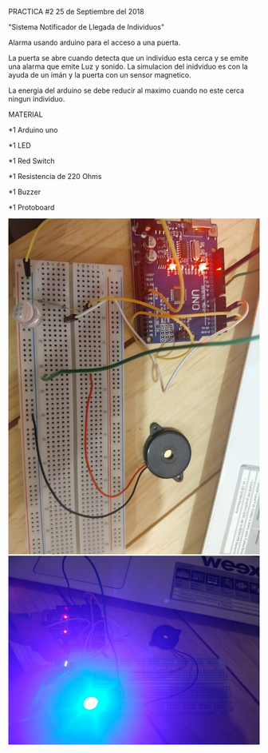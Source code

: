 ﻿PRACTICA #2 25 de Septiembre del 2018


"Sistema Notificador de Llegada de Individuos"



Alarma usando arduino para el acceso a una puerta.


La puerta se abre cuando detecta que un individuo esta cerca y se emite una alarma 
que emite Luz y sonido.
La simulacion del inidviduo es con la ayuda de un imán y la puerta con un sensor magnetico.

La energia del arduino se debe reducir al maximo cuando no este cerca ningun individuo.



MATERIAL

*1 Arduino uno

*1 LED

*1 Red Switch

*1 Resistencia de 220 Ohms

*1 Buzzer

*1 Protoboard


![Imagen](https://github.com/CinthiaNT/SistemaNotificador/blob/master/2.jpg)
![Imagen](https://github.com/CinthiaNT/SistemaNotificador/blob/master/1.jpg)

